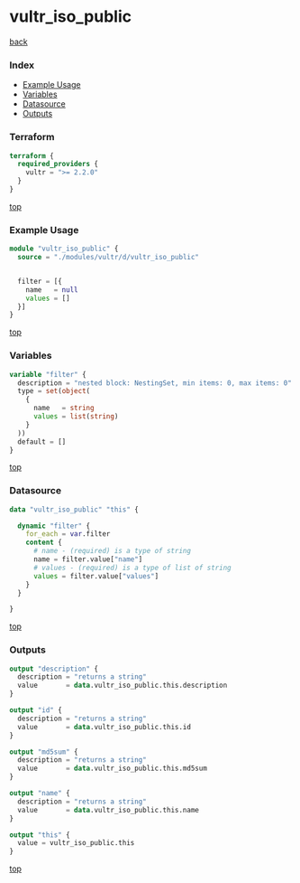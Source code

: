 # vultr_iso_public

[back](../vultr.md)

### Index

- [Example Usage](#example-usage)
- [Variables](#variables)
- [Datasource](#datasource)
- [Outputs](#outputs)

### Terraform

```terraform
terraform {
  required_providers {
    vultr = ">= 2.2.0"
  }
}
```

[top](#index)

### Example Usage

```terraform
module "vultr_iso_public" {
  source = "./modules/vultr/d/vultr_iso_public"


  filter = [{
    name   = null
    values = []
  }]
}
```

[top](#index)

### Variables

```terraform
variable "filter" {
  description = "nested block: NestingSet, min items: 0, max items: 0"
  type = set(object(
    {
      name   = string
      values = list(string)
    }
  ))
  default = []
}
```

[top](#index)

### Datasource

```terraform
data "vultr_iso_public" "this" {

  dynamic "filter" {
    for_each = var.filter
    content {
      # name - (required) is a type of string
      name = filter.value["name"]
      # values - (required) is a type of list of string
      values = filter.value["values"]
    }
  }

}
```

[top](#index)

### Outputs

```terraform
output "description" {
  description = "returns a string"
  value       = data.vultr_iso_public.this.description
}

output "id" {
  description = "returns a string"
  value       = data.vultr_iso_public.this.id
}

output "md5sum" {
  description = "returns a string"
  value       = data.vultr_iso_public.this.md5sum
}

output "name" {
  description = "returns a string"
  value       = data.vultr_iso_public.this.name
}

output "this" {
  value = vultr_iso_public.this
}
```

[top](#index)